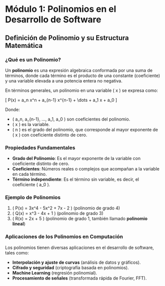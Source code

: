 # Módulo 1: Polinomios en el Desarrollo de Software

## Definición de Polinomio y su Estructura Matemática

###  ¿Qué es un Polinomio?

Un **polinomio** es una expresión algebraica conformada por una suma de términos, donde cada término es el producto de una constante (coeficiente) y una variable elevada a una potencia entera no negativa.

En términos generales, un polinomio en una variable \( x \) se expresa como:

\[
P(x) = a_n x^n + a_{n-1} x^{n-1} + \dots + a_1 x + a_0
\]

Donde:
- \( a_n, a_{n-1}, ..., a_1, a_0 \) son coeficientes del polinomio.
- \( x \) es la variable.
- \( n \) es el grado del polinomio, que corresponde al mayor exponente de \( x \) con coeficiente distinto de cero.

### Propiedades Fundamentales

- **Grado del Polinomio**: Es el mayor exponente de la variable con coeficiente distinto de cero.
- **Coeficientes**: Números reales o complejos que acompañan a la variable en cada término.
- **Término independiente**: Es el término sin variable, es decir, el coeficiente \( a_0 \).

### Ejemplo de Polinomios
1. \( P(x) = 3x^4 - 5x^2 + 7x - 2 \) (polinomio de grado 4)
2. \( Q(x) = x^3 - 4x + 1 \) (polinomio de grado 3)
3. \( R(x) = 2x + 5 \) (polinomio de grado 1, también llamado **polinomio lineal**)

### Aplicaciones de los Polinomios en Computación

Los polinomios tienen diversas aplicaciones en el desarrollo de software, tales como:

- **Interpolación y ajuste de curvas** (análisis de datos y gráficos).
- **Cifrado y seguridad** (criptografía basada en polinomios).
- **Machine Learning** (regresión polinomial).
- **Procesamiento de señales** (transformada rápida de Fourier, FFT).